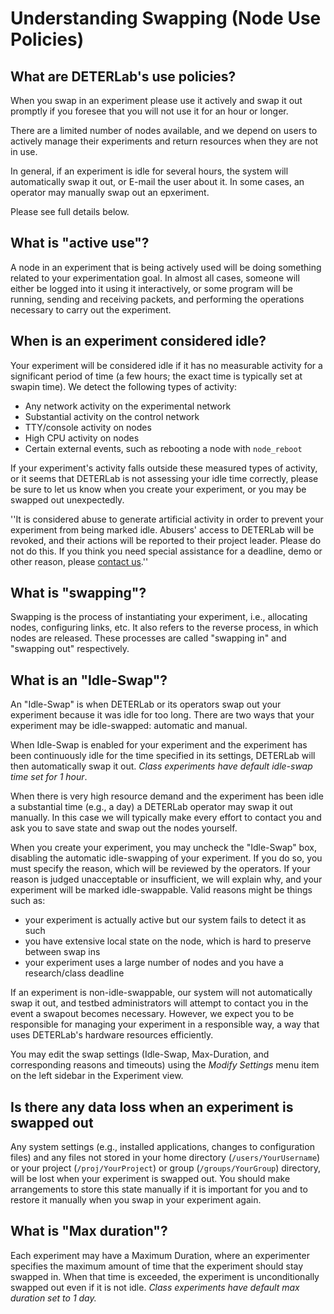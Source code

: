# Understanding Swapping (Node Use Policies)

## What are DETERLab's use policies?

When you swap in an experiment please use it actively and swap it out promptly if you foresee that you will not use it for an hour or longer.

There are a limited number of nodes available, and we depend on users to actively manage their experiments and return resources when they are not in use.

In general, if an experiment is idle for several hours, the system will automatically swap it out, or E-mail the user about it. In some cases, an operator may manually swap out an epxeriment.

Please see full details below.

## What is "active use"?

A node in an experiment that is being actively used will be doing something related to your experimentation goal. In almost all cases, someone will either be logged into it using it interactively, or some program will be running, sending and receiving packets, and performing the operations necessary to carry out the experiment.

## When is an experiment considered idle?

Your experiment will be considered idle if it has no measurable activity for a significant period of time (a few hours; the exact time is typically set at swapin time). We detect the following types of activity:

* Any network activity on the experimental network
* Substantial activity on the control network
* TTY/console activity on nodes
* High CPU activity on nodes
* Certain external events, such as rebooting a node with ```node_reboot``` 

If your experiment's activity falls outside these measured types of activity, or it seems that DETERLab is not assessing your idle time correctly, please be sure to let us know when you create your experiment, or you may be swapped out unexpectedly.

''It is considered abuse to generate artificial activity in order to prevent your experiment from being marked idle. Abusers' access to DETERLab will be revoked, and their actions will be reported to their project leader. Please do not do this. If you think you need special assistance for a deadline, demo or other reason, please <a href="https://trac.deterlab.net/wiki/GettingHelp">contact us</a>.''

## What is "swapping"? <a name="swapping"></a>

Swapping is the process of instantiating your experiment, i.e., allocating nodes, configuring links, etc. It also refers to the reverse process, in which nodes are released. These processes are called "swapping in" and "swapping out" respectively.

## What is an "Idle-Swap"? <a name="idleswap"></a>

An "Idle-Swap" is when DETERLab or its operators swap out your experiment because it was idle for too long. There are two ways that your experiment may be idle-swapped: automatic and manual. 

When Idle-Swap is enabled for your experiment and the experiment has been continuously idle for the time specified in its settings, DETERLab will then automatically swap it out. *Class experiments have default idle-swap time set for 1 hour*.

When there is very high resource demand and the experiment has been idle a substantial time (e.g., a day) a DETERLab operator may swap it out manually. In this case we will typically make every effort to contact you and ask you to save state and swap out the nodes yourself. 

When you create your experiment, you may uncheck the "Idle-Swap" box, disabling the automatic idle-swapping of your experiment. If you do so, you must specify the reason, which will be reviewed by the operators. If your reason is judged unacceptable or insufficient, we will explain why, and your experiment will be marked idle-swappable. Valid reasons might be things such as:

* your experiment is actually active but our system fails to detect it as such
* you have extensive local state on the node, which is hard to preserve between swap ins
* your experiment uses a large number of nodes and you have a research/class deadline

If an experiment is non-idle-swappable, our system will not automatically swap it out, and testbed administrators will attempt to contact you in the event a swapout becomes necessary. However, we expect you to be responsible for managing your experiment in a responsible way, a way that uses DETERLab's hardware resources efficiently.

You may edit the swap settings (Idle-Swap, Max-Duration, and corresponding reasons and timeouts) using the *Modify Settings* menu item on the left sidebar in the Experiment view.

## Is there any data loss when an experiment is swapped out

Any system settings (e.g., installed applications, changes to configuration files) and any files not stored in your home directory (`/users/YourUsername`) or your project (`/proj/YourProject`) or group (`/groups/YourGroup`) directory, will be lost when your experiment is swapped out. You should make arrangements to store this state manually if it is important for you and to restore it manually when you swap in your experiment again.


## What is "Max duration"?<a name="maxduration"></a>

Each experiment may have a Maximum Duration, where an experimenter specifies the maximum amount of time that the experiment should stay swapped in. When that time is exceeded, the experiment is unconditionally swapped out even if it is not idle. *Class experiments have default max duration set to 1 day.*

